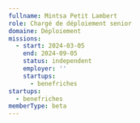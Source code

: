 ```yaml
---
fullname: Mintsa Petit Lambert
role: Chargé de déploiement senior
domaine: Déploiement
missions:
  - start: 2024-03-05
    end: 2024-09-05
    status: independent
    employer: ''
    startups:
      - benefriches
startups:
  - benefriches
memberType: beta
---
```


